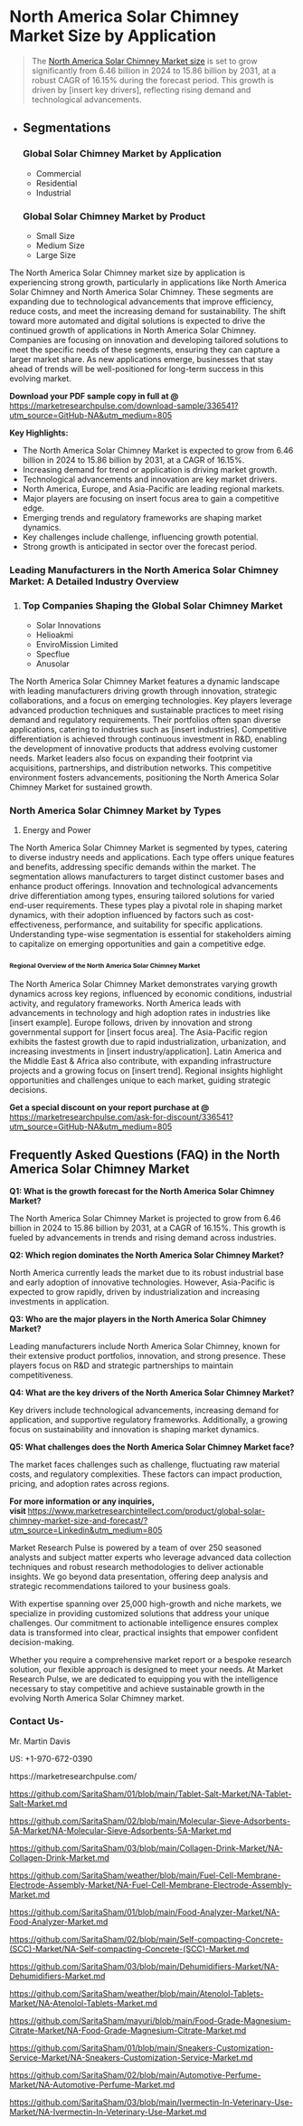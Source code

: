 <h1>North America Solar Chimney Market&nbsp;Size by Application</h1><blockquote><p>The <a href="https://marketresearchpulse.com/download-sample/336541?utm_source=GitHub-NA&amp;utm_medium=805">North America Solar Chimney Market size</a> is set to grow significantly from 6.46 billion in 2024 to 15.86 billion by 2031, at a robust CAGR of 16.15% during the forecast period. This growth is driven by [insert key drivers], reflecting rising demand and technological advancements.</p></blockquote><ul><li><h2>Segmentations</h2><h3>Global Solar Chimney Market by Application</h3><ul><li>Commercial</li><li>Residential</li><li>Industrial</li></ul><h3>Global Solar Chimney Market by Product</h3><ul><li>Small Size</li><li>Medium Size</li><li>Large Size</li></ul></li></ul><p>The North America Solar Chimney market size by application is experiencing strong growth, particularly in applications like North America Solar Chimney and North America Solar Chimney. These segments are expanding due to technological advancements that improve efficiency, reduce costs, and meet the increasing demand for sustainability. The shift toward more automated and digital solutions is expected to drive the continued growth of applications in North America Solar Chimney. Companies are focusing on innovation and developing tailored solutions to meet the specific needs of these segments, ensuring they can capture a larger market share. As new applications emerge, businesses that stay ahead of trends will be well-positioned for long-term success in this evolving market.</p><p><strong>Download your PDF sample copy in full at @ </strong><a href="https://marketresearchpulse.com/download-sample/336541?utm_source=GitHub-NA&amp;utm_medium=805">https://marketresearchpulse.com/download-sample/336541?utm_source=GitHub-NA&amp;utm_medium=805</a></p><p><strong>Key Highlights: </strong></p><ul><li>The North America Solar Chimney Market is expected to grow from 6.46 billion in 2024 to 15.86 billion by 2031, at a CAGR of 16.15%.</li><li>Increasing demand for trend or application is driving market growth.</li><li>Technological advancements and innovation are key market drivers.</li><li>North America, Europe, and Asia-Pacific are leading regional markets.</li><li>Major players are focusing on insert focus area to gain a competitive edge.</li><li>Emerging trends and regulatory frameworks are shaping market dynamics.</li><li>Key challenges include challenge, influencing growth potential.</li><li>Strong growth is anticipated in sector over the forecast period.</li></ul><h3>Leading Manufacturers in the North America Solar Chimney Market: A Detailed Industry Overview</h3><ol><li><h3>Top Companies Shaping the Global Solar Chimney Market </h3><ul><li>Solar Innovations</li><li>Helioakmi</li><li>EnviroMission Limited</li><li>Specflue</li><li>Anusolar</li></ul></li></ol><div class="flex max-w-full flex-col flex-grow"><div class="min-h-8 text-message flex w-full flex-col items-end gap-2 whitespace-normal break-words [.text-message+&amp;]:mt-5" dir="auto" data-message-author-role="assistant" data-message-id="fd8432e4-4910-450d-b182-61b7bfb0a01f" data-message-model-slug="gpt-4o"><div class="flex w-full flex-col gap-1 empty:hidden first:pt-[3px]"><div class="markdown prose w-full break-words dark:prose-invert light"><p>The North America Solar Chimney Market features a dynamic landscape with leading manufacturers driving growth through innovation, strategic collaborations, and a focus on emerging technologies. Key players leverage advanced production techniques and sustainable practices to meet rising demand and regulatory requirements. Their portfolios often span diverse applications, catering to industries such as [insert industries]. Competitive differentiation is achieved through continuous investment in R&amp;D, enabling the development of innovative products that address evolving customer needs. Market leaders also focus on expanding their footprint via acquisitions, partnerships, and distribution networks. This competitive environment fosters advancements, positioning the North America Solar Chimney Market for sustained growth.</p></div></div></div></div><h3>North America Solar Chimney Market by Types</h3><ol><li>Energy and Power</li></ol><div class="flex max-w-full flex-col flex-grow"><div class="min-h-8 text-message flex w-full flex-col items-end gap-2 whitespace-normal break-words [.text-message+&amp;]:mt-5" dir="auto" data-message-author-role="assistant" data-message-id="084470be-0bb7-4664-bddf-5156b4f41249" data-message-model-slug="gpt-4o-mini"><div class="flex w-full flex-col gap-1 empty:hidden first:pt-[3px]"><div class="markdown prose w-full break-words dark:prose-invert light"><p>The North America Solar Chimney Market is segmented by types, catering to diverse industry needs and applications. Each type offers unique features and benefits, addressing specific demands within the market. The segmentation allows manufacturers to target distinct customer bases and enhance product offerings. Innovation and technological advancements drive differentiation among types, ensuring tailored solutions for varied end-user requirements. These types play a pivotal role in shaping market dynamics, with their adoption influenced by factors such as cost-effectiveness, performance, and suitability for specific applications. Understanding type-wise segmentation is essential for stakeholders aiming to capitalize on emerging opportunities and gain a competitive edge.</p></div></div></div></div><h3><span style="font-size: 11px;">Regional Overview of the North America Solar Chimney Market</span></h3><div class="flex max-w-full flex-col flex-grow"><div class="min-h-8 text-message flex w-full flex-col items-end gap-2 whitespace-normal break-words [.text-message+&amp;]:mt-5" dir="auto" data-message-author-role="assistant" data-message-id="e9038762-ce64-4e30-91c9-9bd413514231" data-message-model-slug="gpt-4o-mini"><div class="flex w-full flex-col gap-1 empty:hidden first:pt-[3px]"><div class="markdown prose w-full break-words dark:prose-invert light"><p>The North America Solar Chimney Market demonstrates varying growth dynamics across key regions, influenced by economic conditions, industrial activity, and regulatory frameworks. North America leads with advancements in technology and high adoption rates in industries like [insert example]. Europe follows, driven by innovation and strong governmental support for [insert focus area]. The Asia-Pacific region exhibits the fastest growth due to rapid industrialization, urbanization, and increasing investments in [insert industry/application]. Latin America and the Middle East &amp; Africa also contribute, with expanding infrastructure projects and a growing focus on [insert trend]. Regional insights highlight opportunities and challenges unique to each market, guiding strategic decisions.</p></div></div></div></div><p><strong>Get a special discount on your report purchase at @ </strong><a href="https://marketresearchpulse.com/ask-for-discount/336541?utm_source=GitHub-NA&amp;utm_medium=805">https://marketresearchpulse.com/ask-for-discount/336541?utm_source=GitHub-NA&amp;utm_medium=805</a></p><h2>Frequently Asked Questions (FAQ) in the North America Solar Chimney Market</h2><p><strong>Q1: What is the growth forecast for the North America Solar Chimney Market?</strong></p><p>The North America Solar Chimney Market is projected to grow from 6.46 billion in 2024 to 15.86 billion by 2031, at a CAGR of 16.15%. This growth is fueled by advancements in trends and rising demand across industries.</p><p><strong>Q2: Which region dominates the North America Solar Chimney Market?</strong></p><p>North America currently leads the market due to its robust industrial base and early adoption of innovative technologies. However, Asia-Pacific is expected to grow rapidly, driven by industrialization and increasing investments in application.</p><p><strong>Q3: Who are the major players in the North America Solar Chimney Market?</strong></p><p>Leading manufacturers include North America Solar Chimney, known for their extensive product portfolios, innovation, and strong presence. These players focus on R&amp;D and strategic partnerships to maintain competitiveness.</p><p><strong>Q4: What are the key drivers of the North America Solar Chimney Market?</strong></p><p>Key drivers include technological advancements, increasing demand for application, and supportive regulatory frameworks. Additionally, a growing focus on sustainability and innovation is shaping market dynamics.</p><p><strong>Q5: What challenges does the North America Solar Chimney Market face?</strong></p><p>The market faces challenges such as challenge, fluctuating raw material costs, and regulatory complexities. These factors can impact production, pricing, and adoption rates across regions.</p><p><strong>For more information or any inquiries, visit&nbsp;</strong><a href="https://www.marketresearchintellect.com/product/global-solar-chimney-market-size-and-forecast/?utm_source=Linkedin&utm_medium=805">https://www.marketresearchintellect.com/product/global-solar-chimney-market-size-and-forecast/?utm_source=Linkedin&utm_medium=805</a></p><p>Market Research Pulse is powered by a team of over 250 seasoned analysts and subject matter experts who leverage advanced data collection techniques and robust research methodologies to deliver actionable insights. We go beyond data presentation, offering deep analysis and strategic recommendations tailored to your business goals.</p><p>With expertise spanning over 25,000 high-growth and niche markets, we specialize in providing customized solutions that address your unique challenges. Our commitment to actionable intelligence ensures complex data is transformed into clear, practical insights that empower confident decision-making.</p><p>Whether you require a comprehensive market report or a bespoke research solution, our flexible approach is designed to meet your needs. At Market Research Pulse, we are dedicated to equipping you with the intelligence necessary to stay competitive and achieve sustainable growth in the evolving North America Solar Chimney market.</p><h3><strong>Contact Us-</strong></h3><p>Mr. Martin Davis</p><p>US: +1-970-672-0390</p><p>https://marketresearchpulse.com/</p><p><a href="https://github.com/SaritaSham/01/blob/main/Tablet-Salt-Market/NA-Tablet-Salt-Market.md">https://github.com/SaritaSham/01/blob/main/Tablet-Salt-Market/NA-Tablet-Salt-Market.md</a></p><p><a href="https://github.com/SaritaSham/02/blob/main/Molecular-Sieve-Adsorbents-5A-Market/NA-Molecular-Sieve-Adsorbents-5A-Market.md">https://github.com/SaritaSham/02/blob/main/Molecular-Sieve-Adsorbents-5A-Market/NA-Molecular-Sieve-Adsorbents-5A-Market.md</a></p><p><a href="https://github.com/SaritaSham/03/blob/main/Collagen-Drink-Market/NA-Collagen-Drink-Market.md">https://github.com/SaritaSham/03/blob/main/Collagen-Drink-Market/NA-Collagen-Drink-Market.md</a></p><p><a href="https://github.com/SaritaSham/weather/blob/main/Fuel-Cell-Membrane-Electrode-Assembly-Market/NA-Fuel-Cell-Membrane-Electrode-Assembly-Market.md">https://github.com/SaritaSham/weather/blob/main/Fuel-Cell-Membrane-Electrode-Assembly-Market/NA-Fuel-Cell-Membrane-Electrode-Assembly-Market.md</a></p><p><a href="https://github.com/SaritaSham/01/blob/main/Food-Analyzer-Market/NA-Food-Analyzer-Market.md">https://github.com/SaritaSham/01/blob/main/Food-Analyzer-Market/NA-Food-Analyzer-Market.md</a></p><p><a href="https://github.com/SaritaSham/02/blob/main/Self-compacting-Concrete-(SCC)-Market/NA-Self-compacting-Concrete-(SCC)-Market.md">https://github.com/SaritaSham/02/blob/main/Self-compacting-Concrete-(SCC)-Market/NA-Self-compacting-Concrete-(SCC)-Market.md</a></p><p><a href="https://github.com/SaritaSham/03/blob/main/Dehumidifiers-Market/NA-Dehumidifiers-Market.md">https://github.com/SaritaSham/03/blob/main/Dehumidifiers-Market/NA-Dehumidifiers-Market.md</a></p><p><a href="https://github.com/SaritaSham/weather/blob/main/Atenolol-Tablets-Market/NA-Atenolol-Tablets-Market.md">https://github.com/SaritaSham/weather/blob/main/Atenolol-Tablets-Market/NA-Atenolol-Tablets-Market.md</a></p><p><a href="https://github.com/SaritaSham/mayuri/blob/main/Food-Grade-Magnesium-Citrate-Market/NA-Food-Grade-Magnesium-Citrate-Market.md">https://github.com/SaritaSham/mayuri/blob/main/Food-Grade-Magnesium-Citrate-Market/NA-Food-Grade-Magnesium-Citrate-Market.md</a></p><p><a href="https://github.com/SaritaSham/01/blob/main/Sneakers-Customization-Service-Market/NA-Sneakers-Customization-Service-Market.md">https://github.com/SaritaSham/01/blob/main/Sneakers-Customization-Service-Market/NA-Sneakers-Customization-Service-Market.md</a></p><p><a href="https://github.com/SaritaSham/02/blob/main/Automotive-Perfume-Market/NA-Automotive-Perfume-Market.md">https://github.com/SaritaSham/02/blob/main/Automotive-Perfume-Market/NA-Automotive-Perfume-Market.md</a></p><p><a href="https://github.com/SaritaSham/03/blob/main/Ivermectin-In-Veterinary-Use-Market/NA-Ivermectin-In-Veterinary-Use-Market.md">https://github.com/SaritaSham/03/blob/main/Ivermectin-In-Veterinary-Use-Market/NA-Ivermectin-In-Veterinary-Use-Market.md</a></p>

